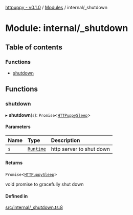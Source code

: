 [httpuppy - v0.1.0](../README.md) / [Modules](../modules.md) / internal/\_shutdown

# Module: internal/\_shutdown

## Table of contents

### Functions

- [shutdown](internal__shutdown.md#shutdown)

## Functions

### shutdown

▸ **shutdown**(`s`): `Promise`<[`HTTPuppySleep`](types_server.md#httpuppysleep)\>

#### Parameters

| Name | Type | Description |
| :------ | :------ | :------ |
| `s` | [`Runtime`](../interfaces/types_server.Runtime.md) | http server to shut down |

#### Returns

`Promise`<[`HTTPuppySleep`](types_server.md#httpuppysleep)\>

void promise to gracefully shut down

#### Defined in

[src/internal/_shutdown.ts:8](https://github.com/abschill/httpuppy/blob/769369d/src/internal/_shutdown.ts#L8)
